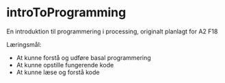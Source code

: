 # introToProgramming
En introduktion til programmering i processing, originalt planlagt for A2 F18

Læringsmål:
-	At kunne forstå og udføre basal programmering
-	At kunne opstille fungerende kode
-	At kunne læse og forstå kode

